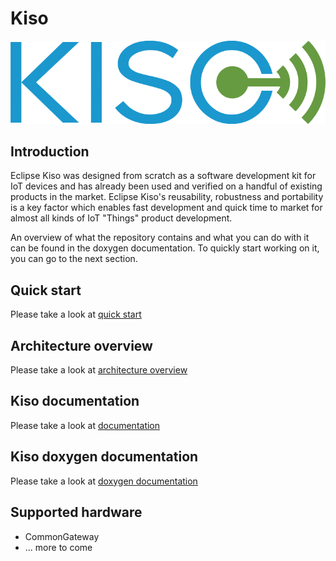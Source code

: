 # Kiso #
![alt text](./docs/doxygen/Kiso-logo.png)

## Introduction ##
Eclipse Kiso was designed from scratch as a software development kit for IoT devices and has already been used and verified on a handful of existing products in the market. Eclipse Kiso's reusability, robustness and portability is a key factor which enables fast development and quick time to market for almost all kinds of IoT "Things" product development.

An overview of what the repository contains and what you can do with it can be found in the doxygen documentation.
To quickly start working on it, you can go to the next section.

## Quick start ##
Please take a look at [quick start](quick_start_link_anker)

## Architecture overview ##
Please take a look at [architecture overview](overall_architecture_link_anker)

## Kiso documentation ##
Please take a look at [documentation](documentation_link_anker)

## Kiso doxygen documentation ##
Please take a look at [doxygen documentation](doxygen_documentation_link_anker)

## Supported hardware ##
* CommonGateway
* ... more to come
